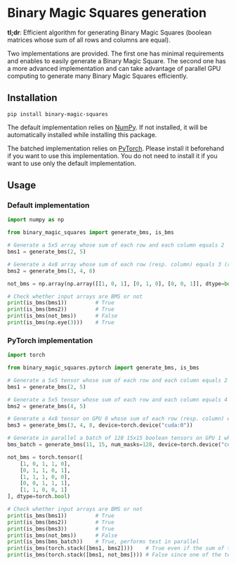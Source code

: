 # Binary Magic Squares generation

**tl;dr**: Efficient algorithm for generating Binary Magic Squares (boolean matrices whose sum of all rows and columns are equal).

Two implementations are provided.
The first one has minimal requirements and enables to easily generate a Binary Magic Square.
The second one has a more advanced implementation and can take advantage of parallel GPU computing to generate many Binary Magic Squares efficiently.

## Installation

```shell
pip install binary-magic-squares
```

The default implementation relies on [NumPy](https://numpy.org/).
If not installed, it will be automatically installed while installing this package.

The batched implementation relies on [PyTorch](https://pytorch.org/).
Please install it beforehand if you want to use this implementation.
You do not need to install it if you want to use only the default implementation.


## Usage

### Default implementation

```python
import numpy as np

from binary_magic_squares import generate_bms, is_bms

# Generate a 5x5 array whose sum of each row and each column equals 2
bms1 = generate_bms(2, 5)

# Generate a 4x8 array whose sum of each row (resp. column) equals 3 (resp. 6)
bms2 = generate_bms(3, 4, 8)

not_bms = np.array(np.array([[1, 0, 1], [0, 1, 0], [0, 0, 1]], dtype=bool))

# Check whether input arrays are BMS or not
print(is_bms(bms1))         # True
print(is_bms(bms2))         # True
print(is_bms(not_bms))      # False
print(is_bms(np.eye(3)))    # True
```

### PyTorch implementation

```python
import torch

from binary_magic_squares.pytorch import generate_bms, is_bms

# Generate a 5x5 tensor whose sum of each row and each column equals 2
bms1 = generate_bms(2, 5)

# Generate a 5x5 tensor whose sum of each row and each column equals 4
bms2 = generate_bms(4, 5)

# Generate a 4x8 tensor on GPU 0 whose sum of each row (resp. column) equals 3 (resp. 6)
bms3 = generate_bms(3, 4, 8, device=torch.device("cuda:0"))

# Generate in parallel a batch of 128 15x15 boolean tensors on GPU 1 whose sum of each row and column equals 11
bms_batch = generate_bms(11, 15, num_masks=128, device=torch.device("cuda:1"))

not_bms = torch.tensor([
    [1, 0, 1, 1, 0],
    [0, 1, 1, 0, 1],
    [1, 1, 1, 0, 0],
    [0, 0, 1, 1, 1],
    [1, 1, 0, 0, 1]
], dtype=torch.bool)

# Check whether input arrays are BMS or not
print(is_bms(bms1))         # True
print(is_bms(bms2))         # True
print(is_bms(bms3))         # True
print(is_bms(not_bms))      # False
print(is_bms(bms_batch))    # True, performs test in parallel
print(is_bms(torch.stack([bms1, bms2])))    # True even if the sum of the rows of bms1 and bms2 is different
print(is_bms(torch.stack([bms1, not_bms]))) # False since one of the tensors is not a BMS
```
